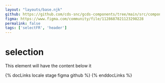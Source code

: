 ```yaml
---
layout: "layouts/base.njk"
github: https://github.com/cds-snc/gcds-components/tree/main/src/components/gcds-select
figma: https://www.figma.com/community/file/1128687821123298228
permalink: false
tags: ['selectFR', 'header']
---
```


# selection

This element will have the content below it

{% docLinks locale stage figma github %}
{% enddocLinks %}
